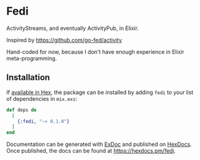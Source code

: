 # Fedi

ActivityStreams, and eventually ActivityPub, in Elixir.

Inspired by https://github.com/go-fed/activity

Hand-coded for now, because I don't have enough experience in
Elixir meta-programming.

## Installation

If [available in Hex](https://hex.pm/docs/publish), the package can be installed
by adding `fedi` to your list of dependencies in `mix.exs`:

```elixir
def deps do
  [
    {:fedi, "~> 0.1.0"}
  ]
end
```

Documentation can be generated with [ExDoc](https://github.com/elixir-lang/ex_doc)
and published on [HexDocs](https://hexdocs.pm). Once published, the docs can
be found at <https://hexdocs.pm/fedi>.

